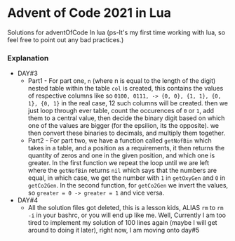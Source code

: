 # Advent of Code 2021 in Lua
Solutions for adventOfCode In lua (ps-It's my first time working with lua, so feel free to point out any bad practices.)

### Explanation
- DAY#3
	- Part1 - For part one, `n` (where n is equal to the length of the digit)
	  nested table within the table `col` is created, this contains the values
	  of respective columns like so `0100, 0111, -> {0, 0}, {1, 1}, {0, 1}, {0,
	  1}` in the real case, 12 such columns will be created. then we just loop
	  through ever table, count the occurences of `0` or `1`, add them to a
	  central value, then decide the binary digit based on which one of the
	  values are bigger (for the epsilion, its the opposite). we then convert
	  these binaries to decimals, and multiply them together.
	- Part2 - For part two, we have a function called `getNofBin` which takes
	  in a table, and a position as a requirements, it then returns the
	  quantity of zeros and one in the given position, and which one is
	  greater. In the first function we repeat the loop until we are left where
	  the `getNofBin` returns `nil` which says that the numbers are equal, in
	  which case, we get the number with `1` in `getOxyGen` and `0` in
	  `getCo2Gen`. In the second function, for `getCo2Gen` we invert the
	  values, so `greater = 0 -> greater = 1` and vice versa.
- DAY#4
	- All the solution files got deleted, this is a lesson kids, ALIAS `rm` to
	  `rm -i` in your bashrc, or you will end up like me. Well, Currently I am
	  too tired to implement my solution of 100 lines again (maybe I will get
	  around to doing it later), right now, I am moving onto day#5
